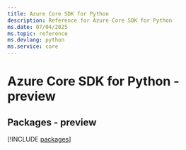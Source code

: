 ```yaml
---
title: Azure Core SDK for Python
description: Reference for Azure Core SDK for Python
ms.date: 07/04/2025
ms.topic: reference
ms.devlang: python
ms.service: core
---
```

# Azure Core SDK for Python - preview
## Packages - preview
[!INCLUDE [packages](core-index.md)]